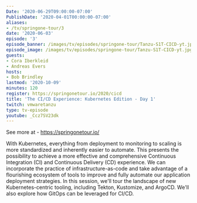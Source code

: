 ```yaml
---
Date: '2020-06-29T09:00:00-07:00'
PublishDate: '2020-04-01T00:00:00-07:00'
aliases:
- /tv/springone-tour/3
date: '2020-06-03'
episode: '3'
episode_banner: /images/tv/episodes/springone-tour/Tanzu-S1T-CICD-yt.jpg
episode_image: /images/tv/episodes/springone-tour/Tanzu-S1T-CICD-yt.jpg
guests:
- Cora Iberkleid
- Andreas Evers
hosts:
- Bob Brindley
lastmod: '2020-10-09'
minutes: 120
register: https://springonetour.io/2020/cicd
title: 'The CI/CD Experience: Kubernetes Edition - Day 1'
twitch: vmwaretanzu
type: tv-episode
youtube: _Ccz7SV23dk
---
```


See more at - https://springonetour.io/

With Kubernetes, everything from deployment to monitoring to scaling is more standardized and inherently easier to automate. This presents the possibility to achieve a more effective and comprehensive Continuous Integration (CI) and Continuous Delivery (CD) experience. We can incorporate the practice of infrastructure-as-code and take advantage of a flourishing ecosystem of tools to improve and fully automate our application deployment strategies. In this session, we'll tour the landscape of new Kubernetes-centric tooling, including Tekton, Kustomize, and ArgoCD. We'll also explore how GitOps can be leveraged for CI/CD.